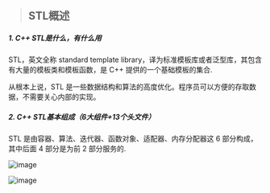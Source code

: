> ## STL概述

##### 1. C++ STL是什么，有什么用

  STL，英文全称 standard template library，译为标准模板库或者泛型库，其包含有大量的模板类和模板函数，是 C++ 提供的一个基础模板的集合.

  从根本上说，STL 是一些数据结构和算法的高度优化。程序员可以方便的存取数据，不需要关心内部的实现。

##### 2. C++ STL基本组成（6大组件+13个头文件）

  STL 是由容器、算法、迭代器、函数对象、适配器、内存分配器这 6 部分构成，其中后面 4 部分是为前 2 部分服务的.

![image](https://user-images.githubusercontent.com/42632290/170865476-8c8e27ad-aa39-46d2-94d9-7a76f278f26d.png)

![image](https://user-images.githubusercontent.com/42632290/170865458-f88adc77-a793-4deb-a52d-867b21f835c5.png)

